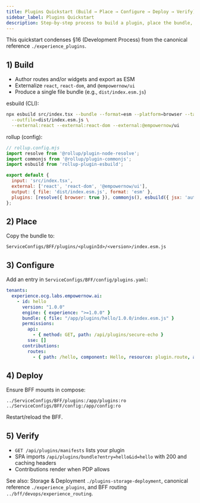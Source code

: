 ```yaml
---
title: Plugins Quickstart (Build → Place → Configure → Deploy → Verify)
sidebar_label: Plugins Quickstart
description: Step-by-step process to build a plugin, place the bundle, configure the manifest, deploy via BFF mounts, and verify.
---
```


This quickstart condenses §16 (Development Process) from the canonical reference `./experience_plugins`.

## 1) Build

- Author routes and/or widgets and export as ESM
- Externalize `react`, `react-dom`, and `@empowernow/ui`
- Produce a single file bundle (e.g., `dist/index.esm.js`)

esbuild (CLI):

```bash
npx esbuild src/index.tsx --bundle --format=esm --platform=browser --target=es2020 \
  --outfile=dist/index.esm.js \
  --external:react --external:react-dom --external:@empowernow/ui
```

rollup (config):

```javascript
// rollup.config.mjs
import resolve from '@rollup/plugin-node-resolve';
import commonjs from '@rollup/plugin-commonjs';
import esbuild from 'rollup-plugin-esbuild';

export default {
  input: 'src/index.tsx',
  external: ['react', 'react-dom', '@empowernow/ui'],
  output: { file: 'dist/index.esm.js', format: 'esm' },
  plugins: [resolve({ browser: true }), commonjs(), esbuild({ jsx: 'automatic', target: 'es2020' })],
};
```

## 2) Place

Copy the bundle to:

```
ServiceConfigs/BFF/plugins/<pluginId>/<version>/index.esm.js
```

## 3) Configure

Add an entry in `ServiceConfigs/BFF/config/plugins.yaml`:

```yaml
tenants:
  experience.ocg.labs.empowernow.ai:
    - id: hello
      version: "1.0.0"
      engine: { experience: ">=1.0.0" }
      bundle: { file: "/app/plugins/hello/1.0.0/index.esm.js" }
      permissions:
        api:
          - { method: GET, path: /api/plugins/secure-echo }
        sse: []
      contributions:
        routes:
          - { path: /hello, component: Hello, resource: plugin.route, action: view }
```

## 4) Deploy

Ensure BFF mounts in compose:

```
../ServiceConfigs/BFF/plugins:/app/plugins:ro
../ServiceConfigs/BFF/config:/app/config:ro
```

Restart/reload the BFF.

## 5) Verify

- `GET /api/plugins/manifests` lists your plugin
- SPA imports `/api/plugins/bundle?entry=hello&id=hello` with 200 and caching headers
- Contributions render when PDP allows

See also: Storage & Deployment `./plugins-storage-deployment`, canonical reference `./experience_plugins`, and BFF routing `../bff/devops/experience_routing`.

